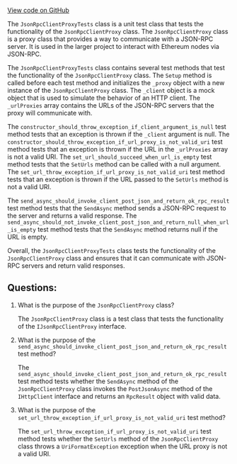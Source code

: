 [View code on GitHub](https://github.com/nethermindeth/nethermind/Nethermind.Facade.Test/Proxy/JsonRpcClientProxyTests.cs)

The `JsonRpcClientProxyTests` class is a unit test class that tests the functionality of the `JsonRpcClientProxy` class. The `JsonRpcClientProxy` class is a proxy class that provides a way to communicate with a JSON-RPC server. It is used in the larger project to interact with Ethereum nodes via JSON-RPC.

The `JsonRpcClientProxyTests` class contains several test methods that test the functionality of the `JsonRpcClientProxy` class. The `Setup` method is called before each test method and initializes the `_proxy` object with a new instance of the `JsonRpcClientProxy` class. The `_client` object is a mock object that is used to simulate the behavior of an HTTP client. The `_urlProxies` array contains the URLs of the JSON-RPC servers that the proxy will communicate with.

The `constructor_should_throw_exception_if_client_argument_is_null` test method tests that an exception is thrown if the `_client` argument is null. The `constructor_should_throw_exception_if_url_proxy_is_not_valid_uri` test method tests that an exception is thrown if the URL in the `_urlProxies` array is not a valid URI. The `set_url_should_succeed_when_url_is_empty` test method tests that the `SetUrls` method can be called with a null argument. The `set_url_throw_exception_if_url_proxy_is_not_valid_uri` test method tests that an exception is thrown if the URL passed to the `SetUrls` method is not a valid URI.

The `send_async_should_invoke_client_post_json_and_return_ok_rpc_result` test method tests that the `SendAsync` method sends a JSON-RPC request to the server and returns a valid response. The `send_async_should_not_invoke_client_post_json_and_return_null_when_url_is_empty` test method tests that the `SendAsync` method returns null if the URL is empty.

Overall, the `JsonRpcClientProxyTests` class tests the functionality of the `JsonRpcClientProxy` class and ensures that it can communicate with JSON-RPC servers and return valid responses.
## Questions: 
 1. What is the purpose of the `JsonRpcClientProxy` class?
    
    The `JsonRpcClientProxy` class is a test class that tests the functionality of the `IJsonRpcClientProxy` interface.

2. What is the purpose of the `send_async_should_invoke_client_post_json_and_return_ok_rpc_result` test method?
    
    The `send_async_should_invoke_client_post_json_and_return_ok_rpc_result` test method tests whether the `SendAsync` method of the `JsonRpcClientProxy` class invokes the `PostJsonAsync` method of the `IHttpClient` interface and returns an `RpcResult` object with valid data.

3. What is the purpose of the `set_url_throw_exception_if_url_proxy_is_not_valid_uri` test method?
    
    The `set_url_throw_exception_if_url_proxy_is_not_valid_uri` test method tests whether the `SetUrls` method of the `JsonRpcClientProxy` class throws a `UriFormatException` exception when the URL proxy is not a valid URI.